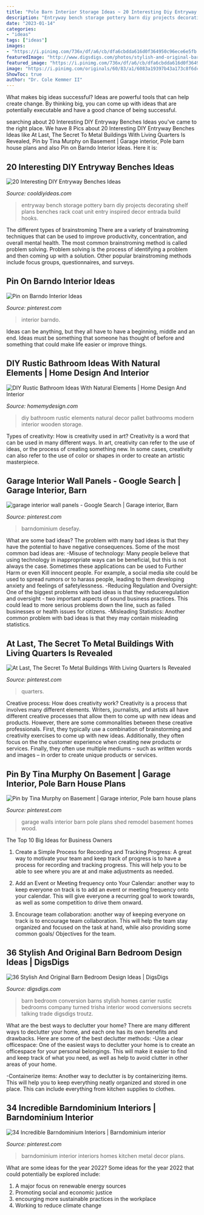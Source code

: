 ```yaml
---
title: "Pole Barn Interior Storage Ideas ~ 20 Interesting Diy Entryway Benches Ideas"
description: "Entryway bench storage pottery barn diy projects decorating shelf plans benches rack coat unit entry inspired decor entrada build hooks"
date: "2023-01-14"
categories:
- "ideas"
tags: ["ideas"]
images:
- "https://i.pinimg.com/736x/df/a6/cb/dfa6cbdda616d0f364950c96ece6e5fb.jpg"
featuredImage: "http://www.digsdigs.com/photos/stylish-and-original-barn-bedrooms-32.jpg"
featured_image: "https://i.pinimg.com/736x/df/a6/cb/dfa6cbdda616d0f364950c96ece6e5fb.jpg"
image: "https://i.pinimg.com/originals/60/83/a1/6083a19397b43a173c8f6dc31971507d.jpg"
ShowToc: true
author: "Dr. Cole Kemmer II"
---
```



What makes big ideas successful?
Ideas are powerful tools that can help create change. By thinking big, you can come up with ideas that are potentially executable and have a good chance of being successful.

	

		
searching about 20 Interesting DIY Entryway Benches Ideas you've came to the right place. We have 8 Pics about 20 Interesting DIY Entryway Benches Ideas like At Last, The Secret To Metal Buildings With Living Quarters Is Revealed, Pin by Tina Murphy on Basement | Garage interior, Pole barn house plans and also Pin on Barndo Interior Ideas. Here it is:
		
    
## 20 Interesting DIY Entryway Benches Ideas

<img loading=lazy src="http://cooldiyideas.com/wp-content/uploads/2015/05/Pottery-Barn-inspired-entryway-storage-unit.jpg" onerror="this.onerror=null;this.src='https://tse3.mm.bing.net/th?id=OIP.4WBk8g8Xfx-dI280MJBW9QHaLE&amp;pid=15.1';" alt="20 Interesting DIY Entryway Benches Ideas">

_Source: cooldiyideas.com_

>entryway bench storage pottery barn diy projects decorating shelf plans benches rack coat unit entry inspired decor entrada build hooks. 

	

The different types of brainstroming
There are a variety of brainstroming techniques that can be used to improve productivity, concentration, and overall mental health. The most common brainstroming method is called problem solving. Problem solving is the process of identifying a problem and then coming up with a solution. Other popular brainstroming methods include focus groups, questionnaires, and surveys.

    
## Pin On Barndo Interior Ideas

<img loading=lazy src="https://i.pinimg.com/736x/df/a6/cb/dfa6cbdda616d0f364950c96ece6e5fb.jpg" onerror="this.onerror=null;this.src='https://tse4.mm.bing.net/th?id=OIP.1zZ0AG5byU_4TE7iWAIj_wHaFj&amp;pid=15.1';" alt="Pin on Barndo Interior Ideas">

_Source: pinterest.com_

>interior barndo. 

	

Ideas can be anything, but they all have to have a beginning, middle and an end. Ideas must be something that someone has thought of before and something that could make life easier or improve things.

    
## DIY Rustic Bathroom Ideas With Natural Elements | Home Design And Interior

<img loading=lazy src="http://homemydesign.com/wp-content/uploads/2017/07/diy-wooden-pallet-bathroom-storage-decor.jpg" onerror="this.onerror=null;this.src='https://tse2.mm.bing.net/th?id=OIP.ekrVLSShJKcScCqyT-s1fwHaKK&amp;pid=15.1';" alt="DIY Rustic Bathroom Ideas With Natural Elements | Home Design And Interior">

_Source: homemydesign.com_

>diy bathroom rustic elements natural decor pallet bathrooms modern interior wooden storage. 

	

Types of creativity: How is creativity used in art?
Creativity is a word that can be used in many different ways. In art, creativity can refer to the use of ideas, or the process of creating something new. In some cases, creativity can also refer to the use of color or shapes in order to create an artistic masterpiece.

    
## Garage Interior Wall Panels - Google Search | Garage Interior, Barn

<img loading=lazy src="https://i.pinimg.com/736x/6a/df/19/6adf19f713c4d631ab5f1d3b26527248.jpg" onerror="this.onerror=null;this.src='https://tse1.mm.bing.net/th?id=OIP.lrdzM8EzPBw1pXd53BFj4gHaJ3&amp;pid=15.1';" alt="garage interior wall panels - Google Search | Garage interior, Barn">

_Source: pinterest.com_

>barndominium desefay. 

	

What are some bad ideas?
The problem with many bad ideas is that they have the potential to have negative consequences. Some of the most common bad ideas are: 
-Misuse of technology: Many people believe that using technology in inappropriate ways can be beneficial, but this is not always the case. Sometimes these applications can be used to Further Harm or even Kill innocent people. For example, a social media site could be used to spread rumors or to harass people, leading to them developing anxiety and feelings of safetylessness. 
-Reducing Regulation and Oversight: One of the biggest problems with bad ideas is that they reduceregulation and oversight - two important aspects of sound business practices. This could lead to more serious problems down the line, such as failed businesses or health issues for citizens. 
-Misleading Statistics: Another common problem with bad ideas is that they may contain misleading statistics.

    
## At Last, The Secret To Metal Buildings With Living Quarters Is Revealed

<img loading=lazy src="https://i.pinimg.com/736x/8a/40/5a/8a405a3ec85f307cb334885265df7c3c.jpg" onerror="this.onerror=null;this.src='https://tse2.mm.bing.net/th?id=OIP.zBFv9i12Y0PZG3JBTevRsQHaJ2&amp;pid=15.1';" alt="At Last, The Secret To Metal Buildings With Living Quarters Is Revealed">

_Source: pinterest.com_

>quarters. 

	

Creative process: How does creativity work?
Creativity is a process that involves many different elements. Writers, journalists, and artists all have different creative processes that allow them to come up with new ideas and products. However, there are some commonalities between these creative professionals. First, they typically use a combination of brainstorming and creativity exercises to come up with new ideas. Additionally, they often focus on the the customer experience when creating new products or services. Finally, they often use multiple mediums – such as written words and images – in order to create unique products or services.

    
## Pin By Tina Murphy On Basement | Garage Interior, Pole Barn House Plans

<img loading=lazy src="https://i.pinimg.com/originals/60/83/a1/6083a19397b43a173c8f6dc31971507d.jpg" onerror="this.onerror=null;this.src='https://tse3.mm.bing.net/th?id=OIP.tVAx56Rc7X89KLmMLdsJmQHaJ4&amp;pid=15.1';" alt="Pin by Tina Murphy on Basement | Garage interior, Pole barn house plans">

_Source: pinterest.com_

>garage walls interior barn pole plans shed remodel basement homes wood. 

	

The Top 10 Big Ideas for Business Owners
1. Create a Simple Process for Recording and Tracking Progress: A great way to motivate your team and keep track of progress is to have a process for recording and tracking progress. This will help you to be able to see where you are at and make adjustments as needed.
2. Add an Event or Meeting frequency onto Your Calendar: another way to keep everyone on track is to add an event or meeting frequency onto your calendar. This will give everyone a recurring goal to work towards, as well as some competition to drive them onward.

3. Encourage team collaboration: another way of keeping everyone on track is to encourage team collaboration. This will help the team stay organized and focused on the task at hand, while also providing some common goals/ Objectives for the team.


    
## 36 Stylish And Original Barn Bedroom Design Ideas | DigsDigs

<img loading=lazy src="http://www.digsdigs.com/photos/stylish-and-original-barn-bedrooms-32.jpg" onerror="this.onerror=null;this.src='https://tse2.mm.bing.net/th?id=OIP.6pbwuCCOF1FqnZm76cTxLQHaE6&amp;pid=15.1';" alt="36 Stylish And Original Barn Bedroom Design Ideas | DigsDigs">

_Source: digsdigs.com_

>barn bedroom conversion barns stylish homes carrier rustic bedrooms company turned trisha interior wood conversions secrets talking trade digsdigs troutz. 

	

What are the best ways to declutter your home?
There are many different ways to declutter your home, and each one has its own benefits and drawbacks. Here are some of the best declutter methods: 
-Use a clear officespace: One of the easiest ways to declutter your home is to create an officespace for your personal belongings. This will make it easier to find and keep track of what you need, as well as help to avoid clutter in other areas of your home. 

-Containerize items: Another way to declutter is by containerizing items. This will help you to keep everything neatly organized and stored in one place. This can include everything from kitchen supplies to clothes.

    
## 34 Incredible Barndominium Interiors | Barndominium Interior

<img loading=lazy src="https://i.pinimg.com/736x/fb/5c/7d/fb5c7dc4cb85c4ae7b43eb6ac7091ede.jpg" onerror="this.onerror=null;this.src='https://tse4.mm.bing.net/th?id=OIP.seoNEscsaGiVxx2cl8cZMQHaEn&amp;pid=15.1';" alt="34 Incredible Barndominium Interiors | Barndominium interior">

_Source: pinterest.com_

>barndominium interior interiors homes kitchen metal decor plans. 

	

What are some ideas for the year 2022?
Some ideas for the year 2022 that could potentially be explored include: 
1. A major focus on renewable energy sources 
2. Promoting social and economic justice 
3. encourging more sustainable practices in the workplace 
4. Working to reduce climate change 

